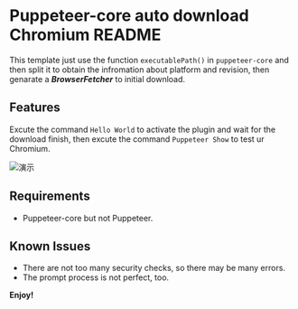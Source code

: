 # Puppeteer-core auto download Chromium README

This template just use the function `executablePath()` in `puppeteer-core` and then split it to obtain the infromation about platform and revision, then genarate a ***BrowserFetcher*** to initial download.

## Features

Excute the command `Hello World` to activate the plugin and wait for the download finish, then excute the command `Puppeteer Show` to test ur Chromium.

![演示](https://cdn.jsdelivr.net/gh/easternDay/ReadMe.IMGS//动画.gif)

## Requirements

* Puppeteer-core but not Puppeteer.

## Known Issues

* There are not too many security checks, so there may be many errors. 
* The prompt process is not perfect, too.

**Enjoy!**
